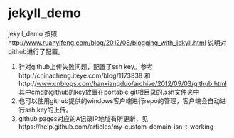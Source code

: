 jekyll_demo
===========

jekyll_demo
按照http://www.ruanyifeng.com/blog/2012/08/blogging_with_jekyll.html 说明对github进行了配置。

1. 针对github上传失败问题，配置了ssh key。参考http://chinacheng.iteye.com/blog/1173838 和http://www.cnblogs.com/hanxiangduo/archive/2012/09/03/github.html  其中cmd的github的key放置在portable git根目录的.ssh文件夹中
2. 也可以使用github提供的windows客户端进行repo的管理，客户端会自动进行ssh key的上传。
3. github pages对应的A记录IP地址有所更新，见https://help.github.com/articles/my-custom-domain-isn-t-working 
